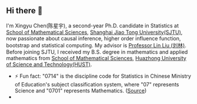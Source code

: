 ## Hi there 👋

I'm Xingyu Chen(陈星宇), a second-year Ph.D. candidate in Statistics at [School of Mathematical Sciences](https://math.sjtu.edu.cn/Default/index/), [Shanghai Jiao Tong University(SJTU)](https://www.sjtu.edu.cn/), now passionate about causal inference, higher order influence function, bootstrap and statistical computing. My advisor is [Professor Lin Liu (刘林)](https://linliu-stats.github.io/). 
Before joining SJTU, I received my B.S. degree in mathematics and applied mathematics from [School of Mathematical Sciences](https://maths.hust.edu.cn/), [Huazhong University of Science and Technology(HUST)](http://www.hust.edu.cn/). 

- ⚡ Fun fact: "0714" is the discipline code for Statistics in Chinese Ministry of Education's subject classification system, where "07" represents Science and "0701" represents Mathematics. ([Source](https://math.sjtu.edu.cn/Public/Upload/ma_pyfa/8/1724397240_1234597415.pdf))
- 
<!--

**cxy0714/cxy0714** is a ✨ _special_ ✨ repository because its `README.md` (this file) appears on your GitHub profile.

Here are some ideas to get you started:

- 🔭 I’m currently working on ...
- 🌱 I’m currently learning ...
- 👯 I’m looking to collaborate on ...
- 🤔 I’m looking for help with ...
- 💬 Ask me about ...
- 📫 How to reach me: ...
- 😄 Pronouns: ...
- ⚡ Fun fact: ...
-->
